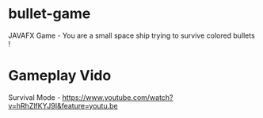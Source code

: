 # bullet-game
JAVAFX Game - You are a small space ship trying to survive colored bullets !

# Gameplay Vido
Survival Mode - https://www.youtube.com/watch?v=hRhZlfKYJ9I&feature=youtu.be
